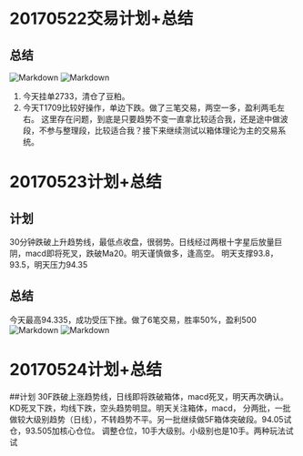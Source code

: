 # 20170522交易计划+总结
## 总结
![Markdown](http://i1.piimg.com/590848/ad722a7667d6180a.png)
![Markdown](http://i1.piimg.com/590848/9cc3d467adc681ec.png)
1. 今天挂单2733，清仓了豆粕。
2. 今天T1709比较好操作，单边下跌。做了三笔交易，两空一多，盈利两毛左右。
这里存在问题，到底是只要趋势不变一直拿比较适合我，还是途中做波段，不参与整理段，比较适合我？接下来继续测试以箱体理论为主的交易系统。

# 20170523计划+总结
## 计划
30分钟跌破上升趋势线，最低点收盘，很弱势。日线经过两根十字星后放量巨阴，macd即将死叉，跌破Ma20。明天谨慎做多，逢高空。
明天支撑93.8，93.5，明天压力94.35

## 总结
今天最高94.335，成功受压下挫。做了6笔交易，胜率50%，盈利500
![Markdown](http://i1.piimg.com/590848/49284f161b51b550.png)
![Markdown](http://i1.piimg.com/590848/52791ce831365f23.png)

# 20170524计划+总结
##计划
30F跌破上涨趋势线，日线即将跌破箱体，macd死叉，明天再次确认。KD死叉下跌，均线下跌，空头趋势明显。明天关注箱体，macd，
分两批，一批做较大级别趋势（日线），不转趋势不平。另一批继续做5F箱体突破段。94.05试仓，93.505加核心仓位。
调整仓位，10手大级别。小级别也是10手。两种玩法试试
